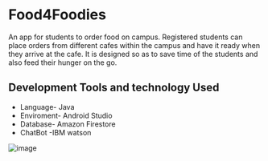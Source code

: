 # **Food4Foodies**
An app for students to order food on campus. Registered students
can place orders from different cafes within the campus and have it ready
when they arrive at the cafe. It is designed so as to save time of the students
and also feed their hunger on the go.

## **Development Tools and technology Used**
* Language- Java
* Enviroment- Android Studio
* Database- Amazon Firestore
* ChatBot -IBM watson

![image](C:/Users/user/Downloads/food4foodies.png)


